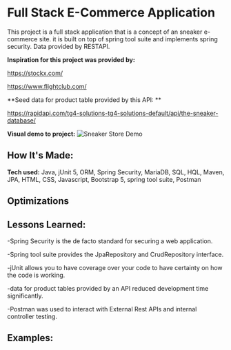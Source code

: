 # Full Stack E-Commerce Application
This project is a full stack application that is a concept of an sneaker e-commerce site. it is built on top of spring tool suite and implements spring security. Data provided by RESTAPI.

**Inspiration for this project was provided by:**

https://stockx.com/

https://www.flightclub.com/

**Seed data for product table provided by this API: **

https://rapidapi.com/tg4-solutions-tg4-solutions-default/api/the-sneaker-database/

**Visual demo to project:**
![Sneaker Store Demo](src/main/resources/static/demo/sneakerDemo.gif)

## How It's Made:

**Tech used:** Java, jUnit 5, ORM, Spring Security, MariaDB, SQL, HQL, Maven, JPA,  HTML, CSS, Javascript, Bootstrap 5, spring tool suite, Postman


## Optimizations


## Lessons Learned:

-Spring Security is the de facto standard for securing a web application.

-Spring tool suite provides the JpaRepository and CrudRepository interface.

-jUnit allows you to have coverage over your code to have certainty on how the code is working.

-data for product tables provided by an API reduced development time significantly.

-Postman was used to interact with External Rest APIs and internal controller testing.


## Examples:
